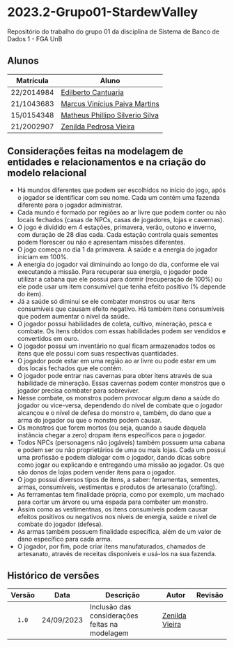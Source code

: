 # 2023.2-Grupo01-StardewValley

Repositório do trabalho do grupo 01 da disciplina de Sistema de Banco de Dados 1 - FGA UnB

## Alunos

| Matrícula  | Aluno                                                              |
| ---------- | ------------------------------------------------------------------ |
| 22/2014984 | [Edilberto Cantuaria](https://github.com/edilbertocantuaria)       |
| 21/1043683 | [Marcus Vinícius Paiva Martins](https://github.com/marcusmartinss) |
| 15/0154348 | [Matheus Phillipo Silverio Silva](https://github.com/MattSilverio) |
| 21/2002907 | [Zenilda Pedrosa Vieira](https://github.com/ZenildaVieira)         |


## Considerações feitas na modelagem de entidades e relacionamentos e na criação do modelo relacional

* Há mundos diferentes que podem ser escolhidos no início do jogo, após o jogador se identificar com seu nome. Cada um contém uma fazenda diferente para o jogador administrar.
* Cada mundo é formado por regiões ao ar livre que podem conter ou não locais fechados (casas de NPCs, casas de jogadores, lojas e cavernas).
* O jogo é dividido em 4 estações, primavera, verão, outono e inverno, com duração de 28 dias cada. Cada estação controla quais sementes podem florescer ou não e apresentam missões diferentes.
* O jogo começa no dia 1 da primavera. A saúde e a energia do jogador iniciam em 100%. 
* A energia do jogador vai diminuindo ao longo do dia, conforme ele vai executando a missão. Para recuperar sua energia, o jogador pode utilizar a cabana que ele possui para dormir (recuperação de 100%) ou ele pode usar um item consumível que tenha efeito positivo (% depende do item). 
* Já a saúde só diminui se ele combater monstros ou usar itens consumíveis que causam efeito negativo. Há também itens consumíveis que podem aumentar o nível da saúde.
* O jogador possui habilidades de coleta, cultivo, mineração, pesca e combate. Os itens obtidos com essas habilidades podem ser vendidos e convertidos em ouro. 
* O jogador possui um inventário no qual ficam armazenados todos os itens que ele possui com suas respectivas quantidades.
* O jogador pode estar em uma região ao ar livre ou pode estar em um dos locais fechados que ele contém. 
* O jogador pode entrar nas cavernas para obter itens através de sua habilidade de mineração. Essas cavernas podem conter monstros que o jogador precisa combater para sobreviver.
* Nesse combate, os monstros podem provocar algum dano a saúde do jogador ou vice-versa, dependendo do nível de combate que o jogador alcançou e o nível de defesa do monstro e, também, do dano que a arma do jogador ou que o monstro podem causar.
* Os monstros que forem mortos (ou seja, quando a saude daquela instância chegar a zero) dropam itens específicos para o jogador.
* Todos NPCs (personagens não jogáveis) também possuem uma cabana e podem ser ou não proprietários de uma ou mais lojas. Cada um possui uma profissão e podem dialogar com o jogador, dando dicas sobre como jogar ou explicando e entregando uma missão ao jogador. Os que são donos de lojas podem vender itens para o jogador.
* O jogo possui diversos tipos de itens, a saber: ferramentas, sementes, armas, consumíveis, vestimentas e produtos de artesanato (crafting).
* As ferramentas tem finalidade própria, como por exemplo, um machado para cortar um árvore ou uma espada para combater um monstro.
* Assim como as vestimentnas, os itens consumíveis podem causar efeitos positivos ou negativos nos níveis de energia, saúde e nível de combate do jogador (defesa).
* As armas também possuem finalidade específica, além de um valor de dano específico para cada arma.
* O jogador, por fim, pode criar itens manufaturados, chamados de artesanato, através de receitas disponíveis e usá-los na sua fazenda.




## Histórico de versões

| Versão |    Data    | Descrição                                      | Autor                                              | Revisão |
| :----: | :--------: | ---------------------------------------------- | -------------------------------------------------- | ------- |
| `1.0`  | 24/09/2023 | Inclusão das considerações feitas na modelagem | [Zenilda Vieira](https://github.com/ZenildaVieira) |         |